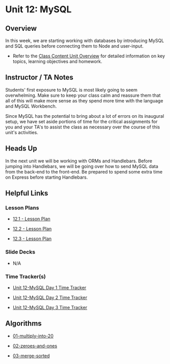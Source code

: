 # Unit 12: MySQL

## Overview

In this week, we are starting working with databases by introducing MySQL and SQL queries before connecting them to Node and user-input.

  * Refer to the [Class Content Unit Overview](../../../01-Class-Content/12-MySQL/README.md) for detailed information on key topics, learning objectives and homework.

## Instructor / TA Notes

Students' first exposure to MySQL is most likely going to seem overwhelming. Make sure to keep your class calm and reassure them that all of this will make more sense as they spend more time with the language and MySQL Workbench.

Since MySQL has the potential to bring about a lot of errors on its inaugural setup, we have set aside portions of time for the critical assignments for you and your TA's to assist the class as necessary over the course of this unit's activities.

## Heads Up

In the next unit we will be working with ORMs and Handlebars. Before jumping into Handlebars, we will be going over how to send MySQL data from the back-end to the front-end. Be prepared to spend some extra time on Express before starting Handlebars.

## Helpful Links

### Lesson Plans

  * [12.1 - Lesson Plan](01-Day_Intro-MySQL/12.1-LESSON-PLAN.md)

  * [12.2 - Lesson Plan](02-Day_MySQL-Node/12.2-LESSON-PLAN.md)

  * [12.3 - Lesson Plan](03-Day_Big-Data-MySQL/12.3-LESSON-PLAN.md)

### Slide Decks

  * N/A

### Time Tracker(s)

  * [Unit 12-MySQL Day 1 Time Tracker](https://drive.google.com/a/trilogyed.com/file/d/1uF2uTx0CjPkF_ocoPfT4ij49ppjCfWbk/view?usp=sharing)

  * [Unit 12-MySQL Day 2 Time Tracker](https://drive.google.com/a/trilogyed.com/file/d/1nOZwr3nO2bhC7DMYUnqd5qM80CsK3a2G/view?usp=sharing)

  * [Unit 12-MySQL Day 3 Time Tracker](https://drive.google.com/a/trilogyed.com/file/d/1bgCBIYaRmjrEVbjAGkY1GKW-BGA2eyuj/view?usp=sharing)

## Algorithms

  * [01-multiply-into-20](../../../01-Class-Content/12-MySQL/03-Algorithms/01-multiply-into-20)

  * [02-zeroes-and-ones](../../../01-Class-Content/12-MySQL/03-Algorithms/02-zeroes-and-ones)

  * [03-merge-sorted](../../../01-Class-Content/12-MySQL/03-Algorithms/03-merge-sorted)

